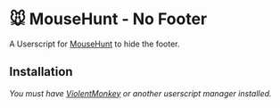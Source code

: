 # 🐭️ MouseHunt - No Footer

A Userscript for [MouseHunt](https://mousehuntgame.com) to hide the footer.

## Installation

*You must have [ViolentMonkey](https://violentmonkey.github.io/) or another userscript manager installed.*
